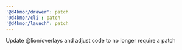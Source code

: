 ```yaml
---
'@d4kmor/drawer': patch
'@d4kmor/cli': patch
'@d4kmor/launch': patch
---
```


Update @lion/overlays and adjust code to no longer require a patch
